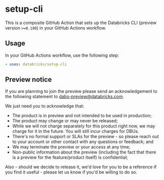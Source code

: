 # setup-cli

This is a composite GitHub Action that sets up the Databricks CLI (preview version `>=0.100`) in your GitHub Actions workflow.

## Usage

In your GitHub Actions workflow, use the following step:

```yml
- uses: databricks/setup-cli
```

<!--
### Snapshot build

Ensure you have a token with access to the [Databricks CLI repository](https://github.com/databricks/cli).

In your GitHub Actions workflow, use the following step:

```yml
- uses: databricks/setup-cli
  with:
    token: ${{ secrets.GH_TOKEN }}
```
//-->

## Preview notice

If you are planning to join the preview please send an acknowledgement to the following statement to dabs-preview@databricks.com.

We just need you to acknowledge that:

* The product is in preview and not intended to be used in production;
* The product may change or may never be released;
* While we will not charge separately for this product right now, we may charge for it in the future. You will still incur charges for DBUs.
* There's no formal support or SLAs for the preview - so please reach out to your account or other contact with any questions or feedback; and
* We may terminate the preview or your access at any time;
* Non-public information about the preview (including the fact that there is a preview for the feature/product itself) is confidential;

Also - should we decide to release it, we'd love for you to be a reference if you find it useful - please let us know if you'd be willing to do so.
